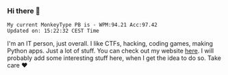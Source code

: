 ### Hi there 👋
<!-- PB START -->
```
My current MonkeyType PB is - WPM:94.21 Acc:97.42
Updated on: 15:22:32 CEST Time
```
<!-- PB END -->
I'm an IT person, just overall. I like CTFs, hacking, coding games, making Python apps. Just a lot of stuff.
You can check out my website [here](https://skill3472.github.io/).
I will probably add some interesting stuff here, when I get the idea to do so. Take care ❤️
